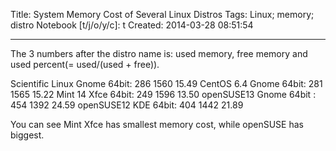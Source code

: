 Title: System Memory Cost of Several Linux Distros
Tags: Linux; memory; distro
Notebook [t/j/o/y/c]: t
Created: 2014-03-28 08:51:54

------

The 3 numbers after the distro name is: used memory, free memory and used percent(= used/(used + free)).

Scientific Linux Gnome 64bit:   286 1560 15.49
CentOS 6.4 Gnome 64bit:         281 1565 15.22
Mint 14 Xfce 64bit:             249 1596 13.50
openSUSE13 Gnome 64bit :        454 1392 24.59
openSUSE12 KDE 64bit:           404 1442 21.89

You can see Mint Xfce has smallest memory cost, while openSUSE has biggest.
